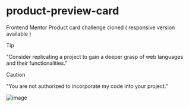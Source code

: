 # product-preview-card
Frontend Mentor Product card challenge cloned ( responsive version available )

> [!TIP]
> "Consider replicating a project to gain a deeper grasp of web languages and their functionalities."

> [!CAUTION]
>"You are not authorized to incorporate my code into your project."

![image](https://github.com/devfouadbarkaoui/PRODUCT-PREVIEW-CARD/assets/99261414/347176e8-bb0b-4ba8-a7a8-c9230ea692da)




